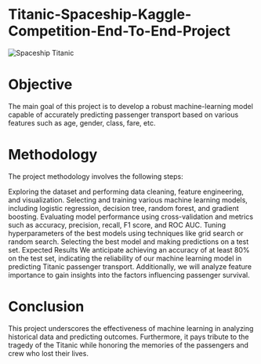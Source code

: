 # Titanic-Spaceship-Kaggle-Competition-End-To-End-Project
![Spaceship Titanic](https://camo.githubusercontent.com/00c52f2863acff3e9c06bc55a40b6d8c2652fc737d630f78a7d26c2a8cba2369/68747470733a2f2f63646e2e6d6f732e636d732e66757475726563646e2e6e65742f414b627971544b556b696373594778337877653348412e6a7067)

# Objective
The main goal of this project is to develop a robust machine-learning model capable of accurately predicting passenger transport based on various features such as age, gender, class, fare, etc.

# Methodology
The project methodology involves the following steps:

Exploring the dataset and performing data cleaning, feature engineering, and visualization.
Selecting and training various machine learning models, including logistic regression, decision tree, random forest, and gradient boosting.
Evaluating model performance using cross-validation and metrics such as accuracy, precision, recall, F1 score, and ROC AUC.
Tuning hyperparameters of the best models using techniques like grid search or random search.
Selecting the best model and making predictions on a test set.
Expected Results
We anticipate achieving an accuracy of at least 80% on the test set, indicating the reliability of our machine learning model in predicting Titanic passenger transport. Additionally, we will analyze feature importance to gain insights into the factors influencing passenger survival.

# Conclusion
This project underscores the effectiveness of machine learning in analyzing historical data and predicting outcomes. Furthermore, it pays tribute to the tragedy of the Titanic while honoring the memories of the passengers and crew who lost their lives.

